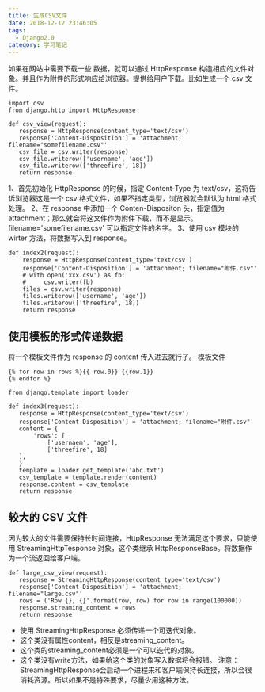 ```yaml
---
title: 生成CSV文件
date: 2018-12-12 23:46:05
tags:
  - Django2.0
category: 学习笔记
---
```


如果在网站中需要下载一些 数据，就可以通过 HttpResponse 构造相应的文件对象。并且作为附件的形式响应给浏览器。提供给用户下载。比如生成一个 csv 文件。
<!-- more -->

```
import csv
from django.http import HttpResponse

def csv_view(request):
   response = HttpResponse(content_type='text/csv')
   response['Content-Disposition'] = 'attachment; filename="somefilename.csv"'
   csv_file = csv.writer(response)
   csv_file.writerow(['username', 'age'])
   csv_file.writerow(['threefire', 18])
   return response
```

1、首先初始化 HttpResponse 的时候，指定 Content-Type 为 text/csv，这将告诉浏览器这是一个 csv 格式文件，如果不指定类型，浏览器就会默认为 html 格式处理。
2、在 response 中添加一个 Conten-Dispositon 头，指定值为 attachment；那么就会将这文件作为附件下载，而不是显示。filename='somefilename.csv' 可以指定文件的名字。
3、使用 csv 模块的 wirter 方法，将数据写入到 response。
```
def index2(request):
    response = HttpResponse(content_type='text/csv')
    response['Content-Disposition'] = 'attachment; filename="附件.csv"'
    # with open('xxx.csv') as fb:
    #     csv.writer(fb)
    files = csv.writer(response)
    files.writerow(['username', 'age'])
    files.writerow(['threefire', 18])
    return response
```


## 使用模板的形式传递数据
 将一个模板文件作为 response 的 content 传入进去就行了。
  模板文件
 ```
 {% for row in rows %}{{ row.0}} {{row.1}}
{% endfor %}
 ```

 ```
from django.template import loader
 
 def index3(request):
    response = HttpResponse(content_type='text/csv')
    response['Content-Disposition'] = 'attachment; filename="附件.csv"'
    content = {
        'rows': [
            ['usernaem', 'age'],
            ['threefire', 18]
    ],
    }
    template = loader.get_template('abc.txt')
    csv_template = template.render(content)
    response.content = csv_template
    return response
 ```


## 较大的 CSV 文件
 因为较大的文件需要保持长时间连接，HttpResponse 无法满足这个要求，只能使用 StreamingHttpTesponse 对象，这个类继承 HttpResponseBase。将数据作为一个流返回给客户端。
 ```
 def large_csv_view(request):
    response = StreamingHttpResponse(content_type='text/csv')
    response['Content-Disposition'] = 'attachment; filename="large.csv"'
    rows = ('Row {}, {}'.format(row, row) for row in range(100000))
    response.streaming_content = rows
    return response
 ```

 + 使用 StreamingHttpResponse 必须传递一个可迭代对象。
 + 这个类没有属性content，相反是streaming_content。
 + 这个类的streaming_content必须是一个可以迭代的对象。
 + 这个类没有write方法，如果给这个类的对象写入数据将会报错。
注意：StreamingHttpResponse会启动一个进程来和客户端保持长连接，所以会很消耗资源。所以如果不是特殊要求，尽量少用这种方法。